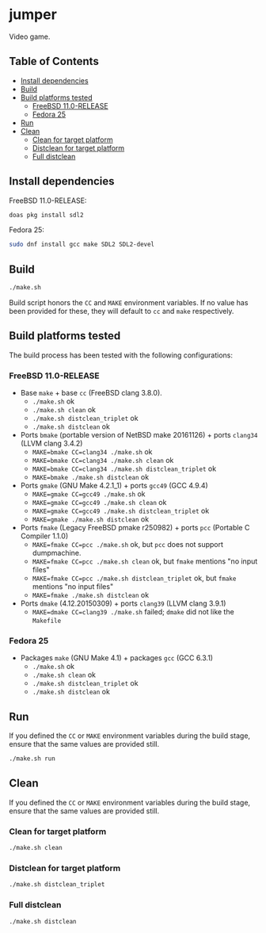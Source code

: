 # jumper

Video game.

## Table of Contents

* [Install dependencies](#install-dependencies)
* [Build](#build)
* [Build platforms tested](#build-platforms-tested)
  - [FreeBSD 11.0-RELEASE](#freebsd-110-release)
  - [Fedora 25](#fedora-25)
* [Run](#run)
* [Clean](#clean)
  - [Clean for target platform](#clean-for-target-platform)
  - [Distclean for target platform](#distclean-for-target-platform)
  - [Full distclean](#full-distclean)

## Install dependencies

FreeBSD 11.0-RELEASE:

```bash
doas pkg install sdl2
```

Fedora 25:

```bash
sudo dnf install gcc make SDL2 SDL2-devel
```

## Build

```bash
./make.sh
```

Build script honors the `CC` and `MAKE` environment variables.
If no value has been provided for these, they will default to
`cc` and `make` respectively.

## Build platforms tested

The build process has been tested with the following configurations:

### FreeBSD 11.0-RELEASE

* Base `make` + base `cc` (FreeBSD clang 3.8.0).
  - `./make.sh` ok
  - `./make.sh clean` ok
  - `./make.sh distclean_triplet` ok
  - `./make.sh distclean` ok
* Ports `bmake` (portable version of NetBSD make 20161126) +
  ports `clang34` (LLVM clang 3.4.2)
  - `MAKE=bmake CC=clang34 ./make.sh` ok
  - `MAKE=bmake CC=clang34 ./make.sh clean` ok
  - `MAKE=bmake CC=clang34 ./make.sh distclean_triplet` ok
  - `MAKE=bmake ./make.sh distclean` ok
* Ports `gmake` (GNU Make 4.2.1\_1) + ports `gcc49` (GCC 4.9.4)
  - `MAKE=gmake CC=gcc49 ./make.sh` ok
  - `MAKE=gmake CC=gcc49 ./make.sh clean` ok
  - `MAKE=gmake CC=gcc49 ./make.sh distclean_triplet` ok
  - `MAKE=gmake ./make.sh distclean` ok
* Ports `fmake` (Legacy FreeBSD pmake r250982) +
  ports `pcc` (Portable C Compiler 1.1.0)
  - `MAKE=fmake CC=pcc ./make.sh` ok, but `pcc` does not support dumpmachine.
  - `MAKE=fmake CC=pcc ./make.sh clean` ok, but
    `fmake` mentions "no input files"
  - `MAKE=fmake CC=pcc ./make.sh distclean_triplet` ok, but
    `fmake` mentions "no input files"
  - `MAKE=fmake ./make.sh distclean` ok
* Ports `dmake` (4.12.20150309) + ports `clang39` (LLVM clang 3.9.1)
  - `MAKE=dmake CC=clang39 ./make.sh` failed;
    `dmake` did not like the `Makefile`

### Fedora 25

* Packages `make` (GNU Make 4.1) + packages `gcc` (GCC 6.3.1)
  - `./make.sh` ok
  - `./make.sh clean` ok
  - `./make.sh distclean_triplet` ok
  - `./make.sh distclean` ok

## Run

If you defined the `CC` or `MAKE` environment variables
during the build stage, ensure that the same values are
provided still.

```bash
./make.sh run
```

## Clean

If you defined the `CC` or `MAKE` environment variables
during the build stage, ensure that the same values are
provided still.

### Clean for target platform

```bash
./make.sh clean
```

### Distclean for target platform

```bash
./make.sh distclean_triplet
```

### Full distclean

```bash
./make.sh distclean
```
